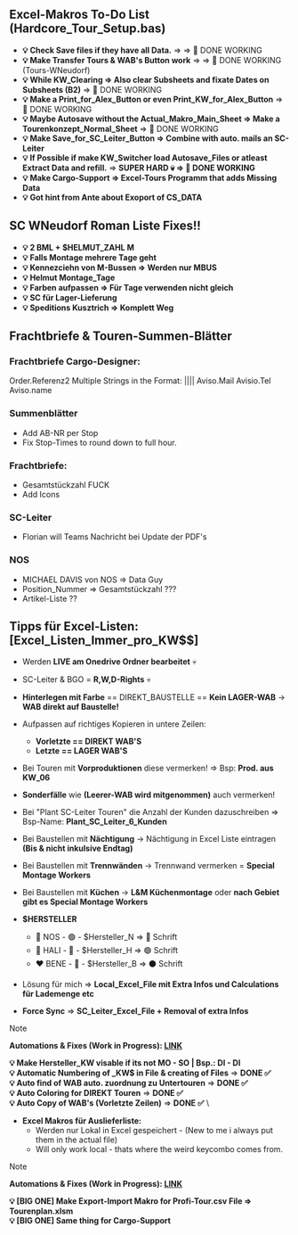 ## Excel-Makros To-Do List (Hardcore_Tour_Setup.bas)
- **💡 Check Save files if they have all Data.** => => 💚 DONE WORKING
- **💡 Make Transfer Tours & WAB's Button work** => => 💚 DONE WORKING (Tours-WNeudorf)
- **💡 While KW_Clearing => Also clear Subsheets and fixate Dates on Subsheets (B2)** => 💚 DONE WORKING
- **💡 Make a Print_for_Alex_Button or even Print_KW_for_Alex_Button** => 💚 DONE WORKING
- **💡 Maybe Autosave without the Actual_Makro_Main_Sheet => Make a Tourenkonzept_Normal_Sheet** => 💚 DONE WORKING
- **💡 Make Save_for_SC_Leiter_Button => Combine with auto. mails an SC-Leiter**
- **💡 If Possible if make KW_Switcher load Autosave_Files or atleast Extract Data and refill.** => **SUPER HARD 💀 => 💚 DONE WORKING**
- **💡 Make Cargo-Support => Excel-Tours Programm that adds Missing Data**
- **💡 Got hint from Ante about Exoport of CS_DATA**

## SC WNeudorf Roman Liste Fixes!!
- **💡 2 BML + $HELMUT_ZAHL M**
- **💡 Falls Montage mehrere Tage geht**
- **💡 Kennezciehn von M-Bussen => Werden nur MBUS**
- **💡 Helmut Montage_Tage**
- **💡 Farben aufpassen => Für Tage verwenden nicht gleich**
- **💡 SC für Lager-Lieferung**
- **💡 Speditions Kusztrich => Komplett Weg**

## Frachtbriefe & Touren-Summen-Blätter

### Frachtbriefe Cargo-Designer:
Order.Referenz2 Multiple Strings in the Format: ||||
Aviso.Mail
Avisio.Tel
Aviso.name

### Summenblätter
- Add AB-NR per Stop
- Fix Stop-Times to round down to full hour.

### Frachtbriefe:
- Gesamtstückzahl FUCK
- Add Icons

### SC-Leiter
- Florian will Teams Nachricht bei Update der PDF's 

### NOS
- MICHAEL DAVIS von NOS => Data Guy
- Position_Nummer => Gesamtstückzahl ??? 
- Artikel-Liste ?? 


## Tipps für Excel-Listen: [Excel_Listen_Immer_pro_KW$$]
- Werden **LIVE am Onedrive Ordner bearbeitet** 💀
- SC-Leiter & BGO = **R,W,D-Rights** 💀

- **Hinterlegen mit Farbe** == DIREKT_BAUSTELLE == **Kein LAGER-WAB** -> **WAB direkt auf Baustelle!**

- Aufpassen auf richtiges Kopieren in untere Zeilen:
  - **Vorletzte == DIREKT WAB'S**
  - **Letzte == LAGER WAB'S**

- Bei Touren mit **Vorproduktionen** diese vermerken! => Bsp: **Prod. aus KW_06**
- **Sonderfälle** wie **(Leerer-WAB wird mitgenommen)** auch vermerken!
- Bei "Plant SC-Leiter Touren" die Anzahl der Kunden dazuschreiben => Bsp-Name: **Plant_SC_Leiter_6_Kunden**
- Bei Baustellen mit **Nächtigung** -> Nächtigung in Excel Liste eintragen **(Bis & nicht inkulsive Endtag)**
- Bei Baustellen mit **Trennwänden** -> Trennwand vermerken = **Special Montage Workers**
- Bei Baustellen mit **Küchen** -> **L&M Küchenmontage** oder **nach Gebiet gibt es Special Montage Workers**

- **$HERSTELLER**
    - 💚 NOS  - 🟢 - $Hersteller_N => 🔵 Schrift
    - 💙 HALI - 🔵 - $Hersteller_H => 🟢 Schrift
    - ❤️ BENE - 🔴 - $Hersteller_B => ⚫ Schrift


- Lösung für mich => **Local_Excel_File mit Extra Infos und Calculations für Lademenge etc**
- **Force Sync** => **SC_Leiter_Excel_File + Removal of extra Infos**
> [!NOTE]
> **Automations & Fixes (Work in Progress): [LINK](../excel_makros/Modul1.bas)**
> 
> **💡 Make Hersteller_KW visable if its not MO - SO | Bsp.: DI - DI**\
> **💡 Automatic Numbering of _KW$ in File & creating of Files** => **DONE ✅** \
> **💡 Auto find of WAB auto. zuordnung zu Untertouren** => **DONE ✅** \
> **💡 Auto Coloring for DIREKT Touren** => **DONE ✅** \
> **💡 Auto Copy of WAB's (Vorletzte Zeilen)** => **DONE ✅** \

- **Excel Makros für Auslieferliste:**
    - Werden nur Lokal in Excel gespeichert - (New to me i always put them in the actual file) 
    - Will only work local - thats where the weird keycombo comes from.

> [!NOTE]
> **Automations & Fixes (Work in Progress): [LINK](../excel_makros/Modul1.bas)**
> 
> **💡 [BIG ONE] Make Export-Import Makro for Profi-Tour.csv File => Tourenplan.xlsm** \
> **💡 [BIG ONE] Same thing for Cargo-Support** 
